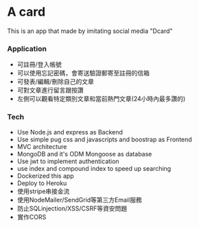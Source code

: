 # A card

This is an app that made by imitating social media "Dcard"

### Application
- 可註冊/登入帳號
- 可以使用忘記密碼，會寄送驗證郵寄至註冊的信箱
- 可發表/編輯/刪除自己的文章
- 可對文章進行留言跟按讚
- 左側可以觀看特定類別文章和當前熱門文章(24小時內最多讚的)

### Tech
- Use Node.js and express as Backend
- Use simple pug css and javascripts and boostrap as Frontend
- MVC architecture
- MongoDB and it's ODM Mongoose as database
- Use jwt to implement authentication
- use index and compound index to speed up searching
- Dockerized this app
- Deploy to Heroku
- 使用stripe串接金流
- 使用NodeMailer/SendGrid等第三方Email服務
- 防止SQLinjection/XSS/CSRF等資安問題
- 實作CORS

